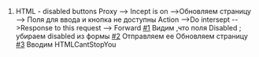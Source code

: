 1. HTML - disabled buttons
Proxy --> Incept is on -->Обновляем страницу --> Поля для ввода и кнопка не доступны 
Action -->Do intersept -->Response to this request --> Forward
[#1](https://github.com/TsyganenkoE/Hacking/blob/master/1.%20HTML%20-%20disabled%20buttons/1-1.png)
Видим ,что поля Disabled ; убираем disabled из формы
[#2](https://github.com/TsyganenkoE/Hacking/blob/master/1.%20HTML%20-%20disabled%20buttons/1-2.png)
Отправляем ее
Обновляем страницу 
[#3](https://github.com/TsyganenkoE/Hacking/blob/master/1.%20HTML%20-%20disabled%20buttons/1-3.png)
Вводим HTMLCantStopYou
